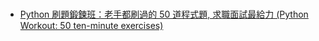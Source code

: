# 
- [Python 刷題鍛鍊班：老手都刷過的 50 道程式題, 求職面試最給力 (Python Workout: 50 ten-minute exercises)](https://www.tenlong.com.tw/products/9789863126645?list_name=srh)



